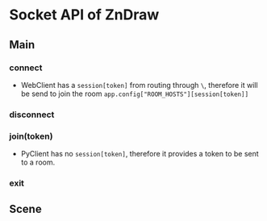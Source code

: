 # Socket API of ZnDraw

## Main

### connect

- WebClient has a `session[token]` from routing through `\`, therefore it will
  be send to join the room `app.config["ROOM_HOSTS"][session[token]]`

### disconnect

### join(token)

- PyClient has no `session[token]`, therefore it provides a token to be sent to
  a room.

### exit

## Scene

###
